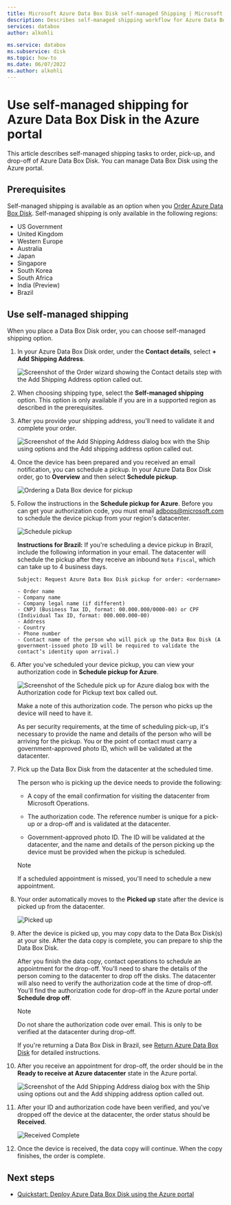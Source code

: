 ```yaml
---
title: Microsoft Azure Data Box Disk self-managed Shipping | Microsoft Docs in data 
description: Describes self-managed shipping workflow for Azure Data Box Disk devices
services: databox
author: alkohli

ms.service: databox
ms.subservice: disk
ms.topic: how-to
ms.date: 06/07/2022
ms.author: alkohli
---
```


# Use self-managed shipping for Azure Data Box Disk in the Azure portal

This article describes self-managed shipping tasks to order, pick-up, and drop-off of Azure Data Box Disk. You can manage Data Box Disk using the Azure portal.

## Prerequisites

Self-managed shipping is available as an option when you [Order Azure Data Box Disk](data-box-disk-deploy-ordered.md). Self-managed shipping is only available in the following regions:

* US Government
* United Kingdom
* Western Europe
* Australia
* Japan
* Singapore
* South Korea
* South Africa
* India (Preview)
* Brazil

## Use self-managed shipping

When you place a Data Box Disk order, you can choose self-managed shipping option.

1. In your Azure Data Box Disk order, under the **Contact details**, select **+ Add Shipping Address**.

   ![Screenshot of the Order wizard showing the Contact details step with the Add Shipping Address option called out.](media\data-box-portal-customer-managed-shipping\choose-self-managed-shipping-1.png)

2. When choosing shipping type, select the **Self-managed shipping** option. This option is only available if you are in a supported region as described in the prerequisites.

3. After you provide your shipping address, you'll need to validate it and complete your order.

   ![Screenshot of the Add Shipping Address dialog box with the Ship using options and the Add shipping address option called out.](media\data-box-portal-customer-managed-shipping\choose-self-managed-shipping-2.png)

4. Once the device has been prepared and you received an email notification, you can schedule a pickup. In your Azure Data Box Disk order, go to **Overview** and then select **Schedule pickup**.

   ![Ordering a Data Box device for pickup](media\data-box-disk-portal-customer-managed-shipping\data-box-disk-user-pickup-01b.png)

5. Follow the instructions in the **Schedule pickup for Azure**. Before you can get your authorization code, you must email [adbops@microsoft.com](mailto:adbops@microsoft.com) to schedule the device pickup from your region's datacenter.

   ![Schedule pickup](media\data-box-disk-portal-customer-managed-shipping\data-box-disk-user-pickup-02c.png)
   
   **Instructions for Brazil:** If you're scheduling a device pickup in Brazil, include the following information in your email. The datacenter will schedule the pickup after they receive an inbound `Nota Fiscal`, which can take up to 4 business days.

   ```
   Subject: Request Azure Data Box Disk pickup for order: <ordername>

   - Order name
   - Company name
   - Company legal name (if different) 
   - CNPJ (Business Tax ID, format: 00.000.000/0000-00) or CPF (Individual Tax ID, format: 000.000.000-00)
   - Address 
   - Country 
   - Phone number 
   - Contact name of the person who will pick up the Data Box Disk (A government-issued photo ID will be required to validate the contact’s identity upon arrival.)   
   ```

6. After you've scheduled your device pickup, you can view your authorization code in **Schedule pickup for Azure**.

   ![Screenshot of the Schedule pick up for Azure dialog box with the Authorization code for Pickup text box called out.](media\data-box-disk-portal-customer-managed-shipping\data-box-disk-authcode-01b.png)

   Make a note of this authorization code. The person who picks up the device will need to have it.

   As per security requirements, at the time of scheduling pick-up, it's necessary to provide the name and details of the person who will be arriving for the pickup. You or the point of contact must carry a government-approved photo ID, which will be validated at the datacenter.

7. Pick up the Data Box Disk from the datacenter at the scheduled time.

   The person who is picking up the device needs to provide the following:

   * A copy of the email confirmation for visiting the datacenter from Microsoft Operations.

   * The authorization code. The reference number is unique for a pick-up or a drop-off and is validated at the datacenter.

   * Government-approved photo ID. The ID will be validated at the datacenter, and the name and details of the person picking up the device must be provided when the pickup is scheduled.

   > [!NOTE]
   > If a scheduled appointment is missed, you'll need to schedule a new appointment.

8. Your order automatically moves to the **Picked up** state after the device is picked up from the datacenter.

   ![Picked up](media\data-box-disk-portal-customer-managed-shipping\data-box-disk-ready-disk-01b.png)

9. After the device is picked up, you may copy data to the Data Box Disk(s) at your site. After the data copy is complete, you can prepare to ship the Data Box Disk.

   After you finish the data copy, contact operations to schedule an appointment for the drop-off. You'll need to share the details of the person coming to the datacenter to drop off the disks. The datacenter will also need to verify the authorization code at the time of drop-off. You'll find the authorization code for drop-off in the Azure portal under **Schedule drop off**.

   > [!NOTE]
   > Do not share the authorization code over email. This is only to be verified at the datacenter during drop-off.

    If you're returning a Data Box Disk in Brazil, see [Return Azure Data Box Disk](data-box-deploy-picked-up.md) for detailed instructions.


10. After you receive an appointment for drop-off, the order should be in the **Ready to receive at Azure datacenter** state in the Azure portal.

    ![Screenshot of the Add Shipping Address dialog box with the Ship using options out and the Add shipping address option called out.](media\data-box-disk-portal-customer-managed-shipping\data-box-disk-authcode-dropoff-02b.png)

11. After your ID and authorization code have been verified, and you've dropped off the device at the datacenter, the order status should be **Received**.

    ![Received Complete](media\data-box-disk-portal-customer-managed-shipping\data-box-disk-received-01a.png)

11. Once the device is received, the data copy will continue. When the copy finishes, the order is complete.

## Next steps

* [Quickstart: Deploy Azure Data Box Disk using the Azure portal](data-box-disk-quickstart-portal.md)
